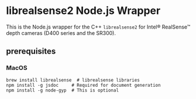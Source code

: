 # librealsense2 Node.js Wrapper

This is the Node.js wrapper for the C++ `librealsense2` for Intel® RealSense™ depth cameras (D400 series and the SR300).

## prerequisites

### MacOS

```
brew install librealsense  # librealsense libraries
npm install -g jsdoc     # Required for document generation
npm install -g node-gyp  # This is optional
```
